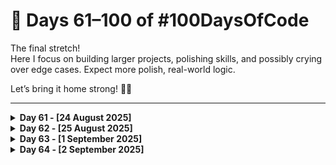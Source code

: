 # 📙 Days 61–100 of #100DaysOfCode

The final stretch!  
Here I focus on building larger projects, polishing skills, and possibly crying over edge cases. Expect more polish, real-world logic.

Let’s bring it home strong! 💪🎯

---

<details>
<summary><strong>Day 61 - [24 August 2025]</strong></summary>

**Topic:** Exploring the modern JavaScript development workflow and how all the moving pieces fit together.

**What I Learnt:**

- **Webpack**: Bundling modules, assets, and setting up dev workflow
- **Babel**: Transpiling modern ES6+ JavaScript into browser-friendly code
- **Sass**: Writing cleaner, more maintainable CSS with variables & nesting
- **ESLint + Prettier**:
  - ESLint for code quality and catching errors
  - Prettier for automatic code formatting
  - How they complement each other in dev setup

📅 **Progress:** Day 61/100 complete — today was all about the “tools behind the code.” 🔧

</details>

<details>
<summary><strong>Day 62 - [25 August 2025]</strong></summary>

**Topic:** A quick revision session on **asynchronous JavaScript** (callbacks, promises, event loop, etc.), followed by an important announcement.

**What I Learnt:**

- Revised key async JS concepts for better retention.
- No major coding or project work today.
- Preparing for **IIT Madras BS in Data Science and Applications** end-term exam on **31st August**.

**Break Notice**  
I’ll be taking a short break from **#100DaysOfCode** until **31st August** to focus on exam prep.  
🚀 I’ll resume fresh on **1st September** with more energy and consistency!

📅 **Progress:** Day 62/100 complete — async JS revised, exams ahead, code journey continues soon.

</details>

<details>
<summary><strong>Day 63 - [1 September 2025]</strong></summary>

**Topic:** Promises polished, API doors unlocked, and async/await just entered the chat. 🚪✨

**What I Did:**

- Revised **JavaScript Promises** and refreshed my understanding of how `.then()` and `.catch()` work.
- Took the first step into the world of **APIs** — learning how they act as bridges for data exchange.
- Got introduced to **async/await**, a cleaner way to write asynchronous code compared to promise chaining.

✅ Slow but steady — async world, here I come!

</details>

<details>
<summary><strong>Day 64 - [2 September 2025]</strong></summary>

**Topic:** Async/await leveled up, APIs unlocked — now coding with GIFs and weather vibes. 🌦️😂

**What I Did:**

- Dived deeper into **async/await** — really understood how it simplifies working with asynchronous code.
- Started working with **APIs** in practice.
  - Played around with the **Giphy API** to fetch and display GIFs.
  - Experimented with the **Visual Crossing Weather API** to pull real-time weather data.

✅ From GIFs to forecasts — async/await makes the future look bright _and_ funny.

</details>
